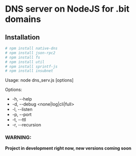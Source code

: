 DNS server on NodeJS for .bit domains
=================

Installation
------------

```sh
# npm install native-dns
# npm install json-rpc2
# npm install fs
# npm install util
# npm install sprintf-js
# npm install insubnet
```

Usage: node dns_serv.js [options]

Options:
* -h, --help
* -d, --debug <none|log|cli|full>
* -l, --listen <IP>
* -p, --port <PORT>
* -t, --ttl <NUMBER>
* -r, --recursion

### WARNING: 
**Project in development right now, new versions coming soon**
